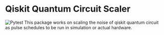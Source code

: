 # Qiskit Quantum Circuit Scaler
![Pytest](https://github.com/github/docs/actions/workflows/tests_and_codestyle.yml/badge.svg)
This package works on scaling the noise of qiskit quantum circuit as pulse schedules to be run in simulation or actual hardware.
